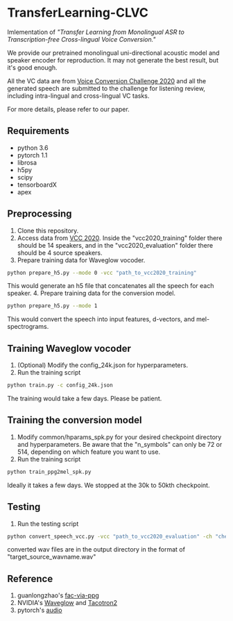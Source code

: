 # TransferLearning-CLVC

Imlementation of _"Transfer Learning from Monolingual ASR to Transcription-free Cross-lingual Voice Conversion."_  

We provide our pretrained monolingual uni-directional acoustic model and speaker encoder for reproduction. It may not generate the best result, but it's good enough.  
  
All the VC data are from [Voice Conversion Challenge 2020](http://www.vc-challenge.org/) and all the generated speech are submitted to the challenge for listening review, including intra-lingual and cross-lingual VC tasks.  

For more details, please refer to our paper.


## Requirements
- python 3.6
- pytorch 1.1
- librosa
- h5py
- scipy
- tensorboardX
- apex


## Preprocessing
1. Clone this repository.
2. Access data from [VCC 2020](http://www.vc-challenge.org/). Inside the "vcc2020_training" folder there should be 14 speakers, and in the "vcc2020_evaluation" folder there should be 4 source speakers.
3. Prepare training data for Waveglow vocoder.
```bash
python prepare_h5.py --mode 0 -vcc "path_to_vcc2020_training" 
```
This would generate an h5 file that concatenates all the speech for each speaker.
4. Prepare training data for the conversion model.
```bash
python prepare_h5.py --mode 1
```
This would convert the speech into input features, d-vectors, and mel-spectrograms.


## Training Waveglow vocoder
1. (Optional) Modify the config_24k.json for hyperparameters.
2. Run the training script
```bash
python train.py -c config_24k.json
```
The training would take a few days. Please be patient.


## Training the conversion model
1. Modify common/hparams_spk.py for your desired checkpoint directory and hyperparameters.
Be aware that the "n_symbols" can only be 72 or 514, depending on which feature you want to use.
3. Run the training script
```bash
python train_ppg2mel_spk.py
```
Ideally it takes a few days. We stopped at the 30k to 50kth checkpoint. 



## Testing
1. Run the testing script
```bash
python convert_speech_vcc.py -vcc "path_to_vcc2020_evaluation" -ch "checkpoint_of_conversion_model" -m "ppg_model_you_used" -wg "waveglow_checkpoint" -o "vcc2020_evaluation/output_directory/"
```
converted wav files are in the output directory in the format of "target_source_wavname.wav"


## Reference
1. guanlongzhao's [fac-via-ppg](https://github.com/guanlongzhao/fac-via-ppg)
2. NVIDIA's [Waveglow](https://github.com/NVIDIA/waveglow) and [Tacotron2](https://github.com/NVIDIA/tacotron2)
3. pytorch's [audio](https://github.com/pytorch/audio)
